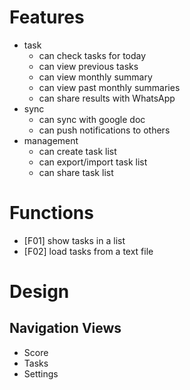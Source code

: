 

# Features

- task
	- can check tasks for today
	- can view previous tasks
	- can view monthly summary
	- can view past monthly summaries
	- can share results with WhatsApp
- sync
	- can sync with google doc
	- can push notifications to others
- management
	- can create task list
	- can export/import task list
	- can share task list


# Functions

- [F01] show tasks in a list
- [F02] load tasks from a text file


# Design

## Navigation Views

- Score
- Tasks
- Settings
